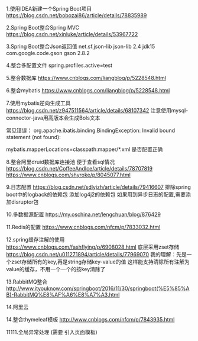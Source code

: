 1.使用IDEA新建一个Spring Boot项目
https://blog.csdn.net/bobozai86/article/details/78835989

2.Spring Boot整合Spring MVC
https://blog.csdn.net/xinluke/article/details/53967722

3.Spring Boot整合Json返回值
<dependency>
	<groupId>net.sf.json-lib</groupId>
	<artifactId>json-lib</artifactId>
	<version>2.4</version>
	<classifier>jdk15</classifier>
</dependency>
<dependency>
	<groupId>com.google.code.gson</groupId>
	<artifactId>gson</artifactId>
	<version>2.8.2</version>
</dependency>

4.整合多配置文件
spring.profiles.active=test

5.整合数据库
https://www.cnblogs.com/liangblog/p/5228548.html

6.整合mybatis
https://www.cnblogs.com/liangblog/p/5228548.html

7.使用mybatis逆向生成工具
https://blog.csdn.net/z947511564/article/details/68107342
注意使用mysql-connector-java用高版本会生成Bols文本

常见错误：
org.apache.ibatis.binding.BindingException: Invalid bound statement (not found):

mybatis.mapperLocations=classpath:mapper/*.xml  是否配置正确

8.整合阿里druid数据库连接池  便于查看sql情况
https://blog.csdn.net/CoffeeAndIce/article/details/78707819
https://www.cnblogs.com/shyroke/p/8045077.html

9.日志配置
https://blog.csdn.net/sdlyjzh/article/details/79416607
排除spring boot中的logback的依赖包
添加log4j2的依赖包
如果用到异步日志的配置,需要添加disruptor包

10.多数据源配置
https://my.oschina.net/lengchuan/blog/876429

11.Redis的配置
https://www.cnblogs.com/nfcm/p/7833032.html
    
12.spring缓存注解的使用
https://www.cnblogs.com/fashflying/p/6908028.html
    底层采用zset存储
        https://blog.csdn.net/u011271894/article/details/77969070
        我的理解：先是一个zset存储所有的key,再是string存储key-value的值
        这样能支持清除所有注解为value的缓存，不用一个一个的按key清除了
       
13.RabbitMQ整合
http://www.ityouknow.com/springboot/2016/11/30/springboot(%E5%85%AB)-RabbitMQ%E8%AF%A6%E8%A7%A3.html

14.阿里云

14.整合thymeleaf模板
http://www.cnblogs.com/nfcm/p/7843935.html

11111.全局异常处理 (需要 引入页面模板)